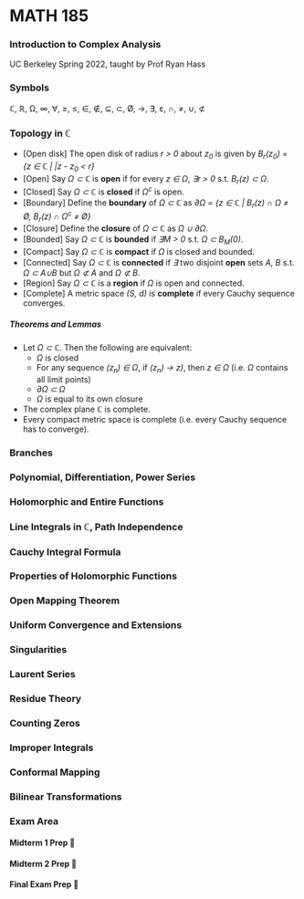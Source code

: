 # MATH 185
### Introduction to Complex Analysis
UC Berkeley Spring 2022, taught by Prof Ryan Hass

### Symbols
ℂ, ℝ, Ω, ∞, ∀, ≥, ≤, ∈, ∉, ⊆, ⊂, Ø, →, ∃, ε, ∩, ≠, ∪, ⊄

### Topology in ℂ
- \[Open disk] The open disk of radius *r > 0* about *z<sub>0</sub>* is given by *B<sub>r</sub>(z<sub>0</sub>) = {z ∈ ℂ | |z - z<sub>0</sub> < r}*
- \[Open] Say *Ω ⊂ ℂ* is **open** if for every *z ∈ Ω*, *∃r > 0* s.t. *B<sub>r</sub>(z) ⊂ Ω*.
- \[Closed] Say *Ω ⊂ ℂ* is **closed** if *Ω<sup>c</sup>* is open.
- \[Boundary] Define the **boundary** of *Ω ⊂ ℂ* as *∂Ω = {z ∈ ℂ | B<sub>r</sub>(z) ∩ Ω ≠ Ø, B<sub>r</sub>(z) ∩ Ω<sup>c</sup> ≠ Ø}*
- \[Closure] Define the **closure** of *Ω ⊂ ℂ* as *Ω ∪ ∂Ω*.
- \[Bounded] Say *Ω ⊂ ℂ* is **bounded** if *∃M > 0* s.t. *Ω ⊂ B<sub>M</sub>(0)*.
- \[Compact] Say *Ω ⊂ ℂ* is **compact** if *Ω* is closed and bounded.
- \[Connected] Say *Ω ⊂ ℂ* is **connected** if *∃* two disjoint **open** sets *A, B* s.t. *Ω ⊂ A∪B* but *Ω ⊄ A* and *Ω ⊄ B*.
- \[Region] Say *Ω ⊂ ℂ* is a **region** if *Ω* is open and connected.
- \[Complete] A metric space *(S, d)* is **complete** if every Cauchy sequence converges.

##### Theorems and Lemmas
- Let *Ω ⊂ ℂ*. Then the following are equivalent:
  - *Ω* is closed
  - For any sequence *(z<sub>n</sub>) ∈ Ω*, if *(z<sub>n</sub>) → z)*, then *z ∈ Ω* (i.e. *Ω* contains all limit points)
  - *∂Ω ⊂ Ω*
  - *Ω* is equal to its own closure
- The complex plane ℂ is complete.
- Every compact metric space is complete (i.e. every Cauchy sequence has to converge).

### Branches

### Polynomial, Differentiation, Power Series

### Holomorphic and Entire Functions

### Line Integrals in ℂ, Path Independence

### Cauchy Integral Formula

### Properties of Holomorphic Functions

### Open Mapping Theorem

### Uniform Convergence and Extensions

### Singularities

### Laurent Series

### Residue Theory

### Counting Zeros

### Improper Integrals

### Conformal Mapping

### Bilinear Transformations

### Exam Area

#### Midterm 1 Prep 😤

#### Midterm 2 Prep 😤

#### Final Exam Prep 😤
